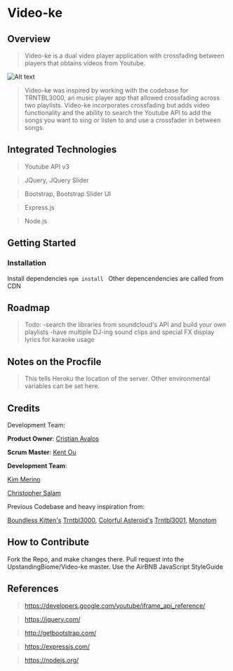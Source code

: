# Video-ke

## Overview ##

> Video-ke is a dual video player application with crossfading between players that obtains videos from Youtube.

![Alt text](http://github.com/upstanding-biome/vide-oke/client/assets/appScreenShot.png)

> Video-ke was inspired by working with the codebase for TRNTBL3000, an music player app that allowed crossfading across two playlists. Video-ke incorporates crossfading but adds video functionality and the ability to search the Youtube API to add the songs you want to sing or listen to and use a crossfader in between songs.

## Integrated Technologies ##

> Youtube API v3

> JQuery, JQuery Slider

> Bootstrap, Bootstrap Slider UI

> Express.js

> Node.js

## Getting Started

### Installation

Install dependencies `npm install `
Other depencendencies are called from CDN

## Roadmap ##

> Todo:
  -search the libraries from soundcloud's API and build your own playlists
  -have multiple DJ-ing sound clips and special FX
  display lyrics for karaoke usage

## Notes on the Procfile ##
> This tells Heroku the location of the server. Other environmental variables can be set here.

## Credits ##

Development Team:

__Product Owner__: [Cristian Avalos](https://github.com/cavalos0086/)

__Scrum Master__: [Kent Ou](https://github.com/kent10ou/)

__Development Team__:

[Kim Merino](https://github.com/dafabulousteach/)

[Christopher Salam](https://github.com/ChristopherSalam/)

Previous Codebase and heavy inspiration from:

[Boundless Kitten's](https://github.com/boundless-kitten) [Trntbl3000](http://trntbl3000.herokuapp.com/), 
[Colorful Asteroid's](https://github.com/boundless-kitten) [Trntbl3001](http://trntbl3001.herokuapp.com/),
[Monotom](https://github.com/monotom/html-youtube-mixer)

## How to Contribute ##

Fork the Repo, and make changes there.
Pull request into the UpstandingBiome/Video-ke master.
Use the AirBNB JavaScript StyleGuide

## References ##

> https://developers.google.com/youtube/iframe_api_reference/

> https://jquery.com/

> http://getbootstrap.com/

> https://expressjs.com/

> https://nodejs.org/